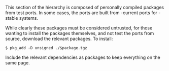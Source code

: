This section of the hierarchy is composed of personally compiled packages from test ports. In some cases, the ports are built from -current ports for -stable systems.

While clearly these packages must be considered untrusted, for those wanting to install the packages themselves, and not test the ports from source, download the relevant packages. To install:

````
$ pkg_add -D unsigned ./$package.tgz
````

Include the relevant dependencies as packages to keep everything on the same page.
